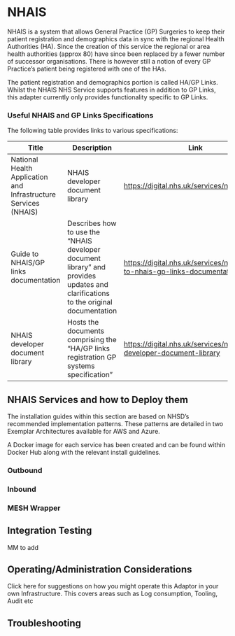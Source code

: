 # NHAIS

NHAIS is a system that allows General Practice (GP) Surgeries to keep their patient registration and demographics data in sync with the regional Health Authorities (HA). Since the creation of this service the regional or area health authorities (approx 80) have since been replaced by a fewer number of successor organisations. There is however still a notion of every GP Practice’s patient being registered with one of the HAs.

The patient registration and demographics portion is called HA/GP Links. Whilst the NHAIS NHS Service supports features in addition to GP Links, this adapter currently only provides functionality specific to GP Links.


### Useful NHAIS and GP Links Specifications

The following table provides links to various specifications:

Title | Description | Link
------------ | ------------- | -------------
National Health Application and Infrastructure Services (NHAIS) | NHAIS developer document library | https://digital.nhs.uk/services/nhais
Guide to NHAIS/GP links documentation | Describes how to use the “NHAIS developer document library” and provides updates and clarifications to the original documentation | https://digital.nhs.uk/services/nhais/guide-to-nhais-gp-links-documentation
NHAIS developer document library | Hosts the documents comprising the “HA/GP links registration GP systems specification” | https://digital.nhs.uk/services/nhais/nhais-developer-document-library

## NHAIS Services and how to Deploy them

The installation guides within this section are based on NHSD’s recommended implementation patterns.  These patterns are detailed in two Exemplar Architectures available for AWS and Azure. 

A Docker image for each service has been created and can be found within Docker Hub along with the relevant install guidelines.

### Outbound

### Inbound

### MESH Wrapper

## Integration Testing
MM to add

## Operating/Administration Considerations

Click here for suggestions on how you might operate this Adaptor in your own Infrastructure.  This covers areas such as Log consumption, Tooling, Audit etc 

## Troubleshooting
